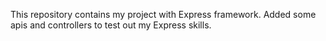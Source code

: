 This repository contains my project with Express framework.
Added some apis and controllers to test out my Express skills.
